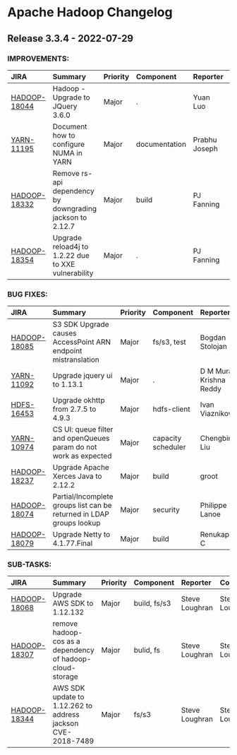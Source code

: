 
<!---
# Licensed to the Apache Software Foundation (ASF) under one
# or more contributor license agreements.  See the NOTICE file
# distributed with this work for additional information
# regarding copyright ownership.  The ASF licenses this file
# to you under the Apache License, Version 2.0 (the
# "License"); you may not use this file except in compliance
# with the License.  You may obtain a copy of the License at
#
#     http://www.apache.org/licenses/LICENSE-2.0
#
# Unless required by applicable law or agreed to in writing, software
# distributed under the License is distributed on an "AS IS" BASIS,
# WITHOUT WARRANTIES OR CONDITIONS OF ANY KIND, either express or implied.
# See the License for the specific language governing permissions and
# limitations under the License.
-->
# Apache Hadoop Changelog

## Release 3.3.4 - 2022-07-29



### IMPROVEMENTS:

| JIRA | Summary | Priority | Component | Reporter | Contributor |
|:---- |:---- | :--- |:---- |:---- |:---- |
| [HADOOP-18044](https://issues.apache.org/jira/browse/HADOOP-18044) | Hadoop - Upgrade to JQuery 3.6.0 |  Major | . | Yuan Luo | Yuan Luo |
| [YARN-11195](https://issues.apache.org/jira/browse/YARN-11195) | Document how to configure NUMA in YARN |  Major | documentation | Prabhu Joseph | Samrat Deb |
| [HADOOP-18332](https://issues.apache.org/jira/browse/HADOOP-18332) | Remove rs-api dependency by downgrading jackson to 2.12.7 |  Major | build | PJ Fanning | PJ Fanning |
| [HADOOP-18354](https://issues.apache.org/jira/browse/HADOOP-18354) | Upgrade reload4j to 1.2.22 due to XXE vulnerability |  Major | . | PJ Fanning | PJ Fanning |


### BUG FIXES:

| JIRA | Summary | Priority | Component | Reporter | Contributor |
|:---- |:---- | :--- |:---- |:---- |:---- |
| [HADOOP-18085](https://issues.apache.org/jira/browse/HADOOP-18085) | S3 SDK Upgrade causes AccessPoint ARN endpoint mistranslation |  Major | fs/s3, test | Bogdan Stolojan | Bogdan Stolojan |
| [YARN-11092](https://issues.apache.org/jira/browse/YARN-11092) | Upgrade jquery ui to 1.13.1 |  Major | . | D M Murali Krishna Reddy | groot |
| [HDFS-16453](https://issues.apache.org/jira/browse/HDFS-16453) | Upgrade okhttp from 2.7.5 to 4.9.3 |  Major | hdfs-client | Ivan Viaznikov | groot |
| [YARN-10974](https://issues.apache.org/jira/browse/YARN-10974) | CS UI: queue filter and openQueues param do not work as expected |  Major | capacity scheduler | Chengbing Liu | Chengbing Liu |
| [HADOOP-18237](https://issues.apache.org/jira/browse/HADOOP-18237) | Upgrade Apache Xerces Java to 2.12.2 |  Major | build | groot | groot |
| [HADOOP-18074](https://issues.apache.org/jira/browse/HADOOP-18074) | Partial/Incomplete groups list can be returned in LDAP groups lookup |  Major | security | Philippe Lanoe | Larry McCay |
| [HADOOP-18079](https://issues.apache.org/jira/browse/HADOOP-18079) | Upgrade Netty to 4.1.77.Final |  Major | build | Renukaprasad C | Wei-Chiu Chuang |


### SUB-TASKS:

| JIRA | Summary | Priority | Component | Reporter | Contributor |
|:---- |:---- | :--- |:---- |:---- |:---- |
| [HADOOP-18068](https://issues.apache.org/jira/browse/HADOOP-18068) | Upgrade AWS SDK to 1.12.132 |  Major | build, fs/s3 | Steve Loughran | Steve Loughran |
| [HADOOP-18307](https://issues.apache.org/jira/browse/HADOOP-18307) | remove hadoop-cos as a dependency of hadoop-cloud-storage |  Major | bulid, fs | Steve Loughran | Steve Loughran |
| [HADOOP-18344](https://issues.apache.org/jira/browse/HADOOP-18344) | AWS SDK update to 1.12.262 to address jackson  CVE-2018-7489 |  Major | fs/s3 | Steve Loughran | Steve Loughran |


